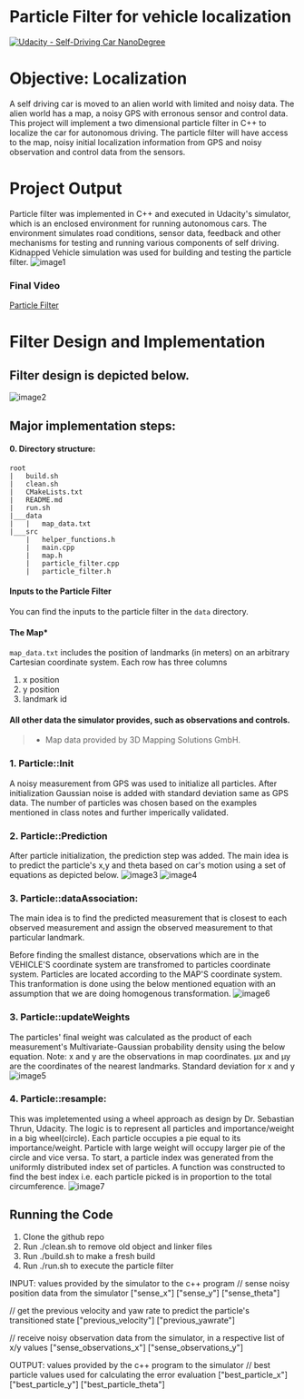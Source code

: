 # Particle Filter for vehicle localization
[![Udacity - Self-Driving Car NanoDegree](https://s3.amazonaws.com/udacity-sdc/github/shield-carnd.svg)](http://www.udacity.com/drive)

# Objective: Localization 
A self driving car is moved to an alien world with limited and noisy data. The alien world has a map, a noisy GPS with erronous sensor and control data. This project will implement a two dimensional particle filter in C++ to localize the car for autonomous driving. The particle filter will have access to the map, noisy initial localization information from GPS and noisy observation and control data from the sensors.

# Project Output
Particle filter was implemented in C++ and executed in Udacity's simulator, which is an enclosed environment for running autonomous cars. The environment simulates road conditions, sensor data, feedback and other mechanisms for testing and running various components of self driving. Kidnapped Vehicle simulation was used for building and testing the particle filter. 
![image1](./images/ParticleFilter.png)
### Final Video
[Particle Filter](https://www.youtube.com/watch?v=myd3ctSHtts)

# Filter Design and Implementation
## Filter design is depicted below. 
![image2](./images/design.png)

## Major implementation steps:
#### 0. Directory structure:
```
root
|   build.sh
|   clean.sh
|   CMakeLists.txt
|   README.md
|   run.sh
|___data   
|   |   map_data.txt   
|___src
    |   helper_functions.h
    |   main.cpp
    |   map.h
    |   particle_filter.cpp
    |   particle_filter.h
```
#### Inputs to the Particle Filter
You can find the inputs to the particle filter in the `data` directory.
#### The Map*
`map_data.txt` includes the position of landmarks (in meters) on an arbitrary Cartesian coordinate system. Each row has three columns
1. x position
2. y position
3. landmark id
#### All other data the simulator provides, such as observations and controls.
> * Map data provided by 3D Mapping Solutions GmbH.

### 1. Particle::Init
A noisy measurement from GPS was used to initialize all particles. After initialization Gaussian noise is added with standard deviation same as GPS data. The number of particles was chosen based on the examples mentioned in class notes and further imperically validated.

### 2. Particle::Prediction
After particle initialization, the prediction step was added. The main idea is to predict the particle's x,y and theta based on car's motion using a set of equations as depicted below.
![image3](./images/yawNotZero.png)
![image4](./images/yawZero.png)

### 3. Particle::dataAssociation:
The main idea is to find the predicted measurement that is closest to each observed measurement and assign the observed measurement to that particular landmark.

Before finding the smallest distance, observations which are in the VEHICLE'S coordinate system are transfromed to particles coordinate system. Particles are located according to the MAP'S coordinate system. This tranformation is done using the below mentioned equation with an assumption that we are doing homogenous transformation.
![image6](./images/transformation.png)

### 3. Particle::updateWeights
The particles' final weight was calculated as the product of each measurement's Multivariate-Gaussian probability density using the below equation. Note: x and y are the observations in map coordinates. μx and μy are the coordinates of the nearest landmarks. Standard deviation for x and y
![image5](./images/MultivariateGaussian.png)

### 4. Particle::resample:
This was impletemented using a wheel approach as design by Dr. Sebastian Thrun, Udacity.  The logic is to represent all particles and importance/weight in a big wheel(circle). Each particle occupies a pie equal to its importance/weight. Particle with large weight will occupy larger pie of the circle and vice versa. To start, a particle index was generated from the uniformly distributed index set of particles. A function was constructed to find the best index i.e. each particle picked is in proportion to the total circumference. 
![image7](./images/resampleWheel.png)

## Running the Code
1. Clone the github repo
1. Run ./clean.sh to remove old object and linker files
2. Run ./build.sh to make a fresh build
3. Run ./run.sh to execute the particle filter 

INPUT: values provided by the simulator to the c++ program
// sense noisy position data from the simulator
["sense_x"]
["sense_y"]
["sense_theta"]

// get the previous velocity and yaw rate to predict the particle's transitioned state
["previous_velocity"]
["previous_yawrate"]

// receive noisy observation data from the simulator, in a respective list of x/y values
["sense_observations_x"]
["sense_observations_y"]

OUTPUT: values provided by the c++ program to the simulator
// best particle values used for calculating the error evaluation
["best_particle_x"]
["best_particle_y"]
["best_particle_theta"]
